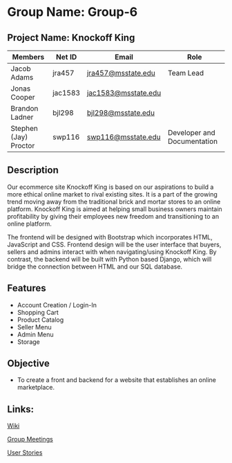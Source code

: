 # Group Name: Group-6
## Project Name: Knockoff King


| Members         | Net ID  | Email               | Role
| --------------- | ------- | ------------------- | ------------
| Jacob Adams     | jra457  | jra457@msstate.edu  | Team Lead
| Jonas Cooper    | jac1583 | jac1583@msstate.edu | 
| Brandon Ladner  | bjl298  | bjl298@msstate.edu  |
| Stephen (Jay) Proctor | swp116  | swp116@msstate.edu  | Developer and Documentation


## Description

Our ecommerce site Knockoff King is based on our aspirations to build a more ethical online market to rival existing sites. It is a part of the growing trend moving away from the traditional brick and mortar stores to an online platform. Knockoff King is aimed at helping small business owners maintain profitability by giving their employees new freedom and transitioning to an online platform.  

The frontend will be designed with Bootstrap which incorporates HTML, JavaScript and CSS. Frontend design will be the user interface that buyers, sellers and admins interact with when navigating/using Knockoff King. By contrast, the backend will be built with Python based Django, which will bridge the connection between HTML and our SQL database. 

## Features

* Account Creation / Login-In
* Shopping Cart
* Product Catalog
* Seller Menu
* Admin Menu
* Storage 

## Objective

* To create a front and backend for a website that establishes an online marketplace. 

## Links:
[Wiki](../../wiki)

[Group Meetings](../../wiki/Group-Meetings)

[User Stories](../../wiki/User-Stories)
